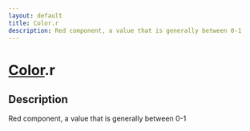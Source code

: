```yaml
---
layout: default
title: Color.r
description: Red component, a value that is generally between 0-1
---
```

# [Color]({{site.url}}/Pages/Reference/Color.html).r

## Description
Red component, a value that is generally between 0-1

